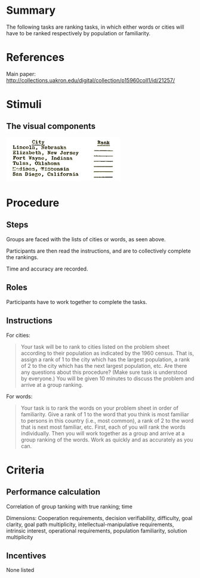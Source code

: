 # Summary
The following tasks are ranking tasks, in which either words or cities will have to be ranked respectively by population or familiarity.

# References
Main paper: http://collections.uakron.edu/digital/collection/p15960coll1/id/21257/

# Stimuli
## The visual components
![City1](/images/City1.png)


# Procedure
## Steps
Groups are faced with the lists of cities or words, as seen above. 

Participants are then read the instructions, and are to collectively complete the rankings. 

Time and accuracy are recorded.

## Roles 
Participants have to work together to complete the tasks.

## Instructions
For cities:
> Your task will be to rank to cities listed on the problem sheet according to their population as indicated by the 1960 census. That is, assign a rank of 1 to the city which has the largest population, a rank of 2 to the city which has the next largest population, etc. Are there any questions about this procedure? (Make sure task is understood by everyone.) You will be given 10 minutes to discuss the problem and arrive at a group ranking.

For words:
>Your task is to rank the words on your problem sheet in order of familiarity. Give a rank of 1 to the word that you think is most familiar to persons in this country (i.e., most common), a rank of 2 to the word that is next most familiar, etc. First, each of you will rank the words individually. Then you will work together as a group and arrive at a group ranking of the words. Work as quickly and as accurately as you can.

# Criteria
## Performance calculation
Correlation of group tanking with true ranking; time

Dimensions: Cooperation requirements, decision verifiability, difficulty, goal clarity, goal path multiplicity, intellectual-manipulative requirements, intrinsic interest, operational requirements, population familiarity, solution multiplicity

## Incentives
None listed
